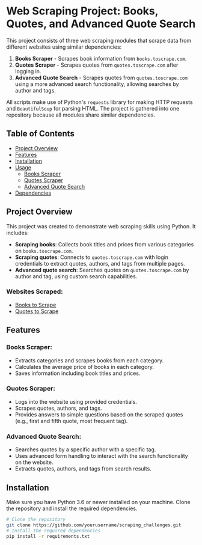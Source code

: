 # Web Scraping Project: Books, Quotes, and Advanced Quote Search

This project consists of three web scraping modules that scrape data from different websites using similar dependencies:

1. **Books Scraper** - Scrapes book information from `books.toscrape.com`.
2. **Quotes Scraper** - Scrapes quotes from `quotes.toscrape.com` after logging in.
3. **Advanced Quote Search** - Scrapes quotes from `quotes.toscrape.com` using a more advanced search functionality, allowing searches by author and tags.

All scripts make use of Python's `requests` library for making HTTP requests and `BeautifulSoup` for parsing HTML. The project is gathered into one repository because all modules share similar dependencies.

## Table of Contents
- [Project Overview](#project-overview)
- [Features](#features)
- [Installation](#installation)
- [Usage](#usage)
  - [Books Scraper](#books-scraper)
  - [Quotes Scraper](#quotes-scraper)
  - [Advanced Quote Search](#advanced-quote-search)
- [Dependencies](#dependencies)

## Project Overview

This project was created to demonstrate web scraping skills using Python. It includes:
- **Scraping books**: Collects book titles and prices from various categories on `books.toscrape.com`.
- **Scraping quotes**: Connects to `quotes.toscrape.com` with login credentials to extract quotes, authors, and tags from multiple pages.
- **Advanced quote search**: Searches quotes on `quotes.toscrape.com` by author and tag, using custom search capabilities.

### Websites Scraped:
- [Books to Scrape](https://books.toscrape.com)
- [Quotes to Scrape](https://quotes.toscrape.com)

## Features

### Books Scraper:
- Extracts categories and scrapes books from each category.
- Calculates the average price of books in each category.
- Saves information including book titles and prices.

### Quotes Scraper:
- Logs into the website using provided credentials.
- Scrapes quotes, authors, and tags.
- Provides answers to simple questions based on the scraped quotes (e.g., first and fifth quote, most frequent tag).

### Advanced Quote Search:
- Searches quotes by a specific author with a specific tag.
- Uses advanced form handling to interact with the search functionality on the website.
- Extracts quotes, authors, and tags from search results.

## Installation

Make sure you have Python 3.6 or newer installed on your machine. Clone the repository and install the required dependencies.

```sh
# Clone the repository
git clone https://github.com/yourusername/scraping_challenges.git
# Install the required dependencies
pip install -r requirements.txt
